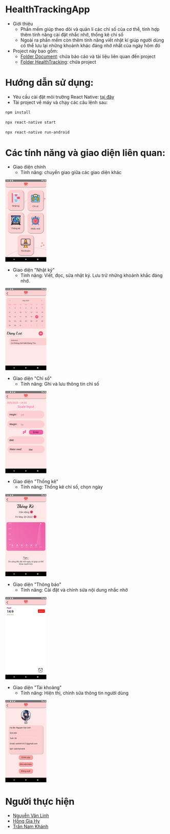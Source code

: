 # HealthTrackingApp
* Giới thiệu
	+ Phần mềm giúp theo dõi và quản lí các chỉ số của cơ thể, tính hợp thêm tính năng cài đặt nhắc nhở, thống kê chỉ số
	+ Ngoài ra phần mềm còn thêm tính năng viết nhật kí giúp người dùng có thể lưu lại những khoảnh khác đáng nhớ nhất của ngày hôm đó
* Project này bao gồm:
	+ [Folder Document](https://github.com/vanlinh1602/HealthTrackingApp/tree/master/Document): chứa báo cáo và tài liệu liên quan đến project
 	+ [Folder HealthTracking](https://github.com/vanlinh1602/HealthTrackingApp/tree/master/HealthTracking): chứa project
# Hướng dẫn sử dụng:
* Yêu cầu cài đặt môi trường React Native: [tại đây](https://reactnative.dev/docs/getting-started)
* Tải project về máy và chạy các câu lệnh sau:
```bash
npm install
```
```bash
npx react-native start
```
```bash
npx react-native run-android
```
# Các tính năng và giao diện liên quan:
* Giao diện chính 
	- Tính năng: chuyển giao giữa các giao diện khác
<img src="https://github.com/vanlinh1602/HealthTrackingApp/blob/Image/Image/Home.png" width="128"/>

* Giao diện "Nhật ký"
	- Tính năng: Viết, đọc, sửa nhật ký. Lưu trữ những khoảnh khắc đáng nhớ.
<img src="https://github.com/vanlinh1602/HealthTrackingApp/blob/Image/Image/Diary.png" width="128"/>

* Giao diện "Chỉ số"
 	- Tính năng: Ghi và lưu thông tin chỉ số
<img src="https://github.com/vanlinh1602/HealthTrackingApp/blob/Image/Image/Scale.png" width="128"/>

* Giao diện "Thống kê"
	- Tính năng: Thống kê chỉ số, chọn ngày
<img src="https://github.com/vanlinh1602/HealthTrackingApp/blob/Image/Image/Statictical.png" width="128"/>

* Giao diện "Thông báo"
	- Tính năng: Cài đặt và chỉnh sửa nội dung nhắc nhở
<img src="https://github.com/vanlinh1602/HealthTrackingApp/blob/Image/Image/Alarm.png" width="128"/>

* Giao diện "Tài khoảng"
	- Tính năng: Hiện thị, chỉnh sửa thông tin người dùng
<img src="https://github.com/vanlinh1602/HealthTrackingApp/blob/Image/Image/Account.png" width="128"/>

# Người thực hiện
* [Nguyễn Văn Linh]()
* [Hồng Gia Hy]()
* [Trần Nam Khánh]()
  
